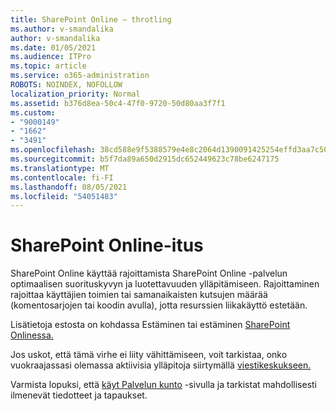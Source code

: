 ```yaml
---
title: SharePoint Online – throtling
ms.author: v-smandalika
author: v-smandalika
ms.date: 01/05/2021
ms.audience: ITPro
ms.topic: article
ms.service: o365-administration
ROBOTS: NOINDEX, NOFOLLOW
localization_priority: Normal
ms.assetid: b376d8ea-50c4-47f0-9720-50d80aa3f7f1
ms.custom:
- "9000149"
- "1662"
- "3491"
ms.openlocfilehash: 38cd588e9f5388579e4e8c2064d1390091425254effd3aa7c50c4f2cbc80ce53
ms.sourcegitcommit: b5f7da89a650d2915dc652449623c78be6247175
ms.translationtype: MT
ms.contentlocale: fi-FI
ms.lasthandoff: 08/05/2021
ms.locfileid: "54051483"
---
```

# <a name="sharepoint-online-throttling"></a>SharePoint Online-itus

SharePoint Online käyttää rajoittamista SharePoint Online -palvelun optimaalisen suorituskyvyn ja luotettavuuden ylläpitämiseen. Rajoittaminen rajoittaa käyttäjien toimien tai samanaikaisten kutsujen määrää (komentosarjojen tai koodin avulla), jotta resurssien liikakäyttö estetään. 

Lisätietoja estosta on kohdassa Estäminen tai estäminen [SharePoint Onlinessa.](https://docs.microsoft.com/sharepoint/dev/general-development/how-to-avoid-getting-throttled-or-blocked-in-sharepoint-online)

Jos uskot, että tämä virhe ei liity vähittämiseen, voit tarkistaa, onko vuokraajassasi olemassa aktiivisia ylläpitoja siirtymällä [viestikeskukseen.](https://portal.office.com/adminportal/home#/MessageCenter)

 Varmista lopuksi, että [käyt Palvelun kunto](https://portal.office.com/adminportal/home#/servicehealth) -sivulla ja tarkistat mahdollisesti ilmenevät tiedotteet ja tapaukset.

